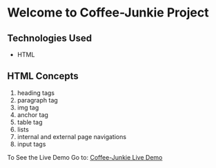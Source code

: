 # Welcome to Coffee-Junkie Project

## Technologies Used
- HTML

## HTML Concepts
1. heading tags
2. paragraph tag
3. img tag
4. anchor tag
5. table tag
6. lists
7. internal and external page navigations
8. input tags

To See the Live Demo Go to: [Coffee-Junkie Live Demo](https://pnsvn3035.github.io/coffee-junkie/)
